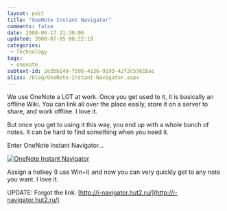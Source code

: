 ```yaml
---
layout: post
title: "OneNote Instant Navigator"
comments: false
date: 2008-06-17 21:30:00
updated: 2008-07-05 00:22:19
categories:
 - Technology
tags:
 - onenote
subtext-id: 2e35b149-f590-4136-9193-42f2c5761bac
alias: /blog/OneNote-Instant-Navigator.aspx
---
```



We use OneNote a LOT at work. Once you get used to it, it is basically an offline Wiki. You can link all over the place easily, store it on a server to share, and work offline. I love it. 

But once you get to using it this way, you end up with a whole bunch of notes. It can be hard to find something when you need it. 

Enter OneNote Instant Navigator... 

[![OneNote Instant Navigator](http://www.peterprovost.org/Files/OneNoteInstantNavigator_DDFA/image_thumb.png)](http://www.peterprovost.org/Files/OneNoteInstantNavigator_DDFA/image.png)

Assign a hotkey (I use Win+I) and now you can very quickly get to any note you want. I love it. 

UPDATE: Forgot the link: [http://i-navigator.hut2.ru/](http://i-navigator.hut2.ru/)
